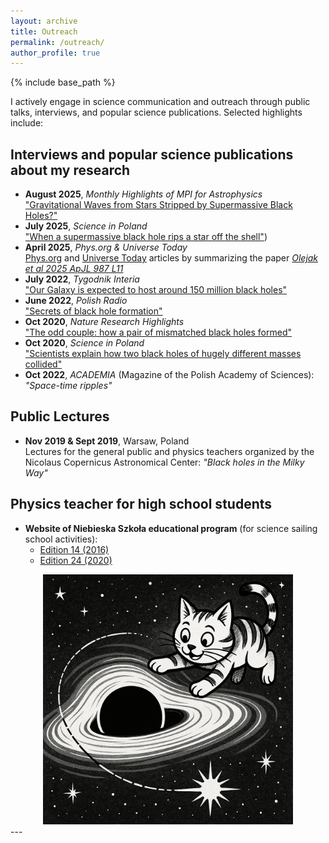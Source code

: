 ```yaml
---
layout: archive
title: Outreach
permalink: /outreach/
author_profile: true
---
```


{% include base_path %}

I actively engage in science communication and outreach through public talks, interviews, and popular science publications. Selected highlights include:


## Interviews and popular science publications about my research
- **August 2025**, *Monthly Highlights of MPI for Astrophysics*  
  ["Gravitational Waves from Stars Stripped by Supermassive Black Holes?"](https://www.mpa-garching.mpg.de/1125545/hl202508)
- **July 2025**, *Science in Poland*  
  ["When a supermassive black hole rips a star off the shell"](https://naukawpolsce.pl/aktualnosci/news%2C108782%2Cfalujacy-podolbrzym-kiedy-supermasywna-czarna-dziura-oddziera-gwiazde-z))
- **April 2025**, *Phys.org & Universe Today*  
  [Phys.org](https://phys.org/news/2025-04-supermassive-black-holes-stars-helium.html) and
  [Universe Today](https://www.universetoday.com/articles/supermassive-black-holes-could-strip-stars-down-to-their-helium-cores) articles by 
  summarizing the paper *[Olejak et al 2025 ApJL 987 L11](https://iopscience.iop.org/article/10.3847/2041-8213/ade432)*
- **July 2022**, *Tygodnik Interia*  
  ["Our Galaxy is expected to host around 150 million black holes"](https://tygodnik.interia.pl/news-bada-czarne-dziury-w-naszej-galaktyce-moze-byc-ich-ok-150-mi,nId,6158562)
- **June 2022**, *Polish Radio*  
  ["Secrets of black hole formation"](https://jedynka.polskieradio.pl/artykul/2988212,Tajemnice-powstania-czarnych-dziur)
- **Oct 2020**, *Nature Research Highlights*  
  ["The odd couple: how a pair of mismatched black holes formed"](https://www.nature.com/articles/d41586-020-02792-6)
- **Oct 2020**, *Science in Poland*  
  ["Scientists explain how two black holes of hugely different masses collided"](https://naukawpolsce.pap.pl/aktualnosci/news%2C84121%2Co-tym-jak-doszlo-do-spotkania-dwoch-odmiennych-czarnych-dziur.html)
- **Oct 2022**, *ACADEMIA* (Magazine of the Polish Academy of Sciences): *"Space-time ripples"*
  

## Public Lectures

- **Nov 2019 & Sept 2019**, Warsaw, Poland  
  Lectures for the general public and physics teachers organized by the Nicolaus Copernicus Astronomical Center: *"Black holes in the Milky Way"*

## Physics teacher for high school students
- **Website of Niebieska Szkoła educational program** (for science sailing school activities):  
  - [Edition 14 (2016)](https://www.niebieskaszkola.pl/rejs,niebieska-szkola-14,81/)  
  - [Edition 24 (2020)](https://www.niebieskaszkola.pl/rejs,niebieska-szkola-24,145/)

 <div style="text-align: center;">
  <img src="./../images/SMBHkotek.png" width="400"/>
</div>
---
